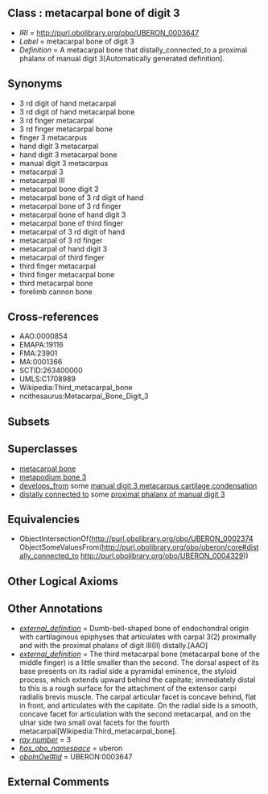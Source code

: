 
## Class : metacarpal bone of digit 3

 * *IRI* = http://purl.obolibrary.org/obo/UBERON_0003647
 * *Label* = metacarpal bone of digit 3
 * *Definition* = A metacarpal bone that distally_connected_to a proximal phalanx of manual digit 3[Automatically generated definition].

## Synonyms

 * 3 rd digit of hand metacarpal
 * 3 rd digit of hand metacarpal bone
 * 3 rd finger metacarpal
 * 3 rd finger metacarpal bone
 * finger 3 metacarpus
 * hand digit 3 metacarpal
 * hand digit 3 metacarpal bone
 * manual digit 3 metacarpus
 * metacarpal 3
 * metacarpal III
 * metacarpal bone digit 3
 * metacarpal bone of 3 rd digit of hand
 * metacarpal bone of 3 rd finger
 * metacarpal bone of hand digit 3
 * metacarpal bone of third finger
 * metacarpal of 3 rd digit of hand
 * metacarpal of 3 rd finger
 * metacarpal of hand digit 3
 * metacarpal of third finger
 * third finger metacarpal
 * third finger metacarpal bone
 * third metacarpal bone
 * forelimb cannon bone

## Cross-references

 * AAO:0000854
 * EMAPA:19116
 * FMA:23901
 * MA:0001366
 * SCTID:263400000
 * UMLS:C1708989
 * Wikipedia:Third_metacarpal_bone
 * ncithesaurus:Metacarpal_Bone_Digit_3

## Subsets


## Superclasses

 * [metacarpal bone](../../UBERON/74/UBERON_0002374.md)
 * [metapodium bone 3](../../UBERON/83/UBERON_0013583.md)
 * [develops_from](../../RO/02/RO_0002202.md) some [manual digit 3 metacarpus cartilage condensation](../../UBERON/72/UBERON_0010572.md)
 * [distally connected to](../../core#distally/to/core#distally_connected_to.md) some [proximal phalanx of manual digit 3](../../UBERON/29/UBERON_0004329.md)

## Equivalencies

 * ObjectIntersectionOf(<http://purl.obolibrary.org/obo/UBERON_0002374> ObjectSomeValuesFrom(<http://purl.obolibrary.org/obo/uberon/core#distally_connected_to> <http://purl.obolibrary.org/obo/UBERON_0004329>))

## Other Logical Axioms


## Other Annotations

 * *[external_definition](../../UBPROP/01/UBPROP_0000001.md)* = Dumb-bell-shaped bone of endochondral origin with cartilaginous epiphyses that articulates with carpal 3(2) proximally and with the proximal phalanx of digit III(II) distally.[AAO]
 * *[external_definition](../../UBPROP/01/UBPROP_0000001.md)* = The third metacarpal bone (metacarpal bone of the middle finger) is a little smaller than the second. The dorsal aspect of its base presents on its radial side a pyramidal eminence, the styloid process, which extends upward behind the capitate; immediately distal to this is a rough surface for the attachment of the extensor carpi radialis brevis muscle. The carpal articular facet is concave behind, flat in front, and articulates with the capitate. On the radial side is a smooth, concave facet for articulation with the second metacarpal, and on the ulnar side two small oval facets for the fourth metacarpal[Wikipedia:Third_metacarpal_bone].
 * *[ray number](../../UBPROP/04/UBPROP_0000104.md)* = 3
 * *[has_obo_namespace](../../ce/oboInOwl#hasOBONamespace.md)* = uberon
 * *[oboInOwl#id](../../id/oboInOwl#id.md)* = UBERON:0003647

## External Comments


